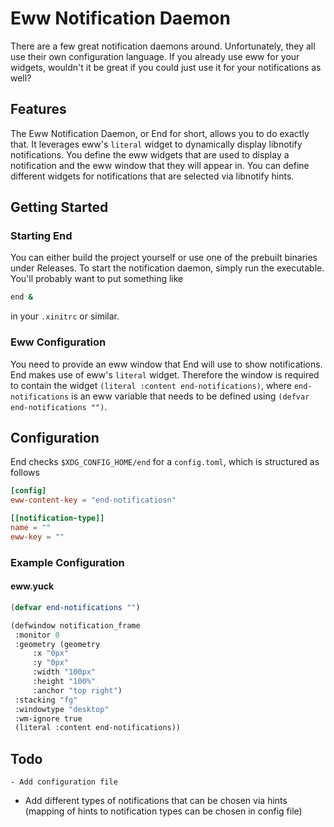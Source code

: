 # Eww Notification Daemon

There are a few great notification daemons around. Unfortunately, they all use their own configuration language. 
If you already use eww for your widgets, wouldn't it be great if you could just use it for your notifications as well?

## Features
The Eww Notification Daemon, or End for short, allows you to do exactly that. It leverages eww's `literal` widget to dynamically display 
libnotify notifications. You define the eww widgets that are used to display a notification and the eww window that they will appear in. You can 
define different widgets for notifications that are selected via libnotify hints. 


## Getting Started
### Starting End
You can either build the project yourself or use one of the prebuilt binaries under Releases. To start the notification daemon, simply run the executable. You'll probably want to put something like
```bash
end &
```
in your `.xinitrc` or similar.

### Eww Configuration
You need to provide an eww window that End will use to show notifications. End makes use of eww's `literal` widget. Therefore the window is required 
to contain the widget `(literal :content end-notifications)`, where `end-notifications` is an eww variable that needs to be defined using `(defvar end-notifications "")`.

## Configuration
End checks `$XDG_CONFIG_HOME/end` for a `config.toml`, which is structured as follows

```toml
[config]
eww-content-key = "end-notificatiosn"

[[notification-type]]
name = ""
eww-key = "" 

```

### Example Configuration
#### eww.yuck
```lisp
(defvar end-notifications "")

(defwindow notification_frame
 :monitor 0
 :geometry (geometry 
     :x "0px"
     :y "0px"
     :width "100px"
     :height "100%"
     :anchor "top right")
 :stacking "fg"
 :windowtype "desktop"
 :wm-ignore true
 (literal :content end-notifications))

```

## Todo
    - Add configuration file
- Add different types of notifications that can be chosen via hints (mapping of hints to notification types can be chosen in config file)
